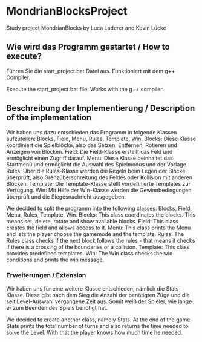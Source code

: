 # MondrianBlocksProject
Study project MondrianBlocks by Luca Laderer and Kevin Lücke

## Wie wird das Programm gestartet / How to execute?
Führen Sie die start_project.bat Datei aus.
Funktioniert mit dem g++ Compiler.

Execute the start_project.bat file.
Works with the g++ compiler.

## Beschreibung der Implementierung / Description of the implementation
Wir haben uns dazu entschieden das Programm in folgende Klassen aufzuteilen: Blocks, Field, Menu, Rules, Template, Win.
Blocks: Diese Klasse koordiniert die Spielblöcke, also das Setzen, Entfernen, Rotieren und Anzeigen von Blöcken. 
Field: Die Field-Klasse erstellt das Feld und ermöglicht einen Zugriff darauf. 
Menu: Diese Klasse beinhaltet das Startmenü und ermöglicht die Auswahl des Spielmodus und der Vorlage.
Rules: Über die Rules-Klasse werden die Regeln beim Legen der Blöcke überprüft, also Grenzüberschreitung des Feldes oder Kollision mit anderen Blöcken.
Template: Die Template-Klasse stellt vordefinierte Templates zur Verfügung.
Win: Mit Hilfe der Win-Klasse werden die Gewinnbedingungen überprüft und die Siegesnachricht ausgegeben.

We decided to split the programm into the following classes: Blocks, Field, Menu, Rules, Template, Win.
Blocks: This class coordinates the blocks. This means set, delete, rotate and show available blocks.
Field: This class creates the field and allows access to it.
Menu: This class prints the Menu and lets the player choose the gamemode and the template.
Rules: The Rules class checks if the next block follows the rules - that means it checks if there is a crossing of the boundaries or a collision. 
Template: This class provides predefined templates.
Win: The Win class checks the win conditions and prints the win message.

### Erweiterungen / Extension
Wir haben uns für eine weitere Klasse entschieden, nämlich die Stats-Klasse. Diese gibt nach dem Sieg die Anzahl der benötigten Züge und die seit Level-Auswahl vergangene Zeit aus. Somit weiß der Spieler, wie lange er zum Beenden des Spiels benötigt hat.

We decided to create another class, namely Stats. At the end of the game Stats prints the total number of turns and also returns the time needed to solve the Level. With that the player knows how much time he needed. 
